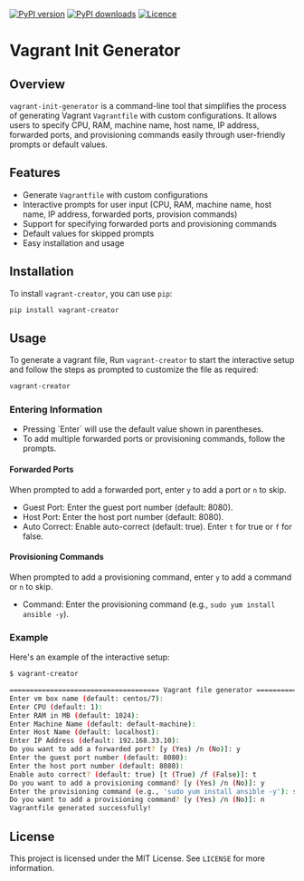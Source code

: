 [![PyPI version](https://img.shields.io/pypi/v/vagrant-creator.svg?logo=pypi&logoColor=FFE873)](https://pypi.org/project/vagrant-creator/)
[![PyPI downloads](https://img.shields.io/pypi/dm/vagrant-creator.svg)](https://pypistats.org/packages/pypistats)
[![Licence](https://img.shields.io/github/license/hugovk/pypistats.svg)](LICENSE.txt)

# Vagrant Init Generator

## Overview

`vagrant-init-generator` is a command-line tool that simplifies the process of generating Vagrant `Vagrantfile` with custom configurations. It allows users to specify CPU, RAM, machine name, host name, IP address, forwarded ports, and provisioning commands easily through user-friendly prompts or default values.

## Features

- Generate `Vagrantfile` with custom configurations
- Interactive prompts for user input (CPU, RAM, machine name, host name, IP address, forwarded ports, provision commands)
- Support for specifying forwarded ports and provisioning commands
- Default values for skipped prompts
- Easy installation and usage

## Installation

To install `vagrant-creator`, you can use `pip`:

```bash
pip install vagrant-creator
```

## Usage

To generate a vagrant file, Run `vagrant-creator` to start the interactive setup and follow the steps as prompted to customize the file as required:

```bash
vagrant-creator
```

### Entering Information

- Pressing \`Enter\` will use the default value shown in parentheses.
- To add multiple forwarded ports or provisioning commands, follow the prompts.

#### Forwarded Ports

When prompted to add a forwarded port, enter `y` to add a port or `n` to skip.

- Guest Port: Enter the guest port number (default: 8080).
- Host Port: Enter the host port number (default: 8080).
- Auto Correct: Enable auto-correct (default: true). Enter `t` for true or `f` for false.

#### Provisioning Commands

When prompted to add a provisioning command, enter `y` to add a command or `n` to skip.

- Command: Enter the provisioning command (e.g., `sudo yum install ansible -y`).

### Example

Here's an example of the interactive setup:

```bash
$ vagrant-creator

===================================== Vagrant file generator =====================================
Enter vm box name (default: centos/7):
Enter CPU (default: 1):
Enter RAM in MB (default: 1024):
Enter Machine Name (default: default-machine):
Enter Host Name (default: localhost):
Enter IP Address (default: 192.168.33.10):
Do you want to add a forwarded port? [y (Yes) /n (No)]: y
Enter the guest port number (default: 8080):
Enter the host port number (default: 8080):
Enable auto correct? (default: true) [t (True) /f (False)]: t
Do you want to add a provisioning command? [y (Yes) /n (No)]: y
Enter the provisioning command (e.g., 'sudo yum install ansible -y'): sudo apt-get install ansible -y
Do you want to add a provisioning command? [y (Yes) /n (No)]: n
Vagrantfile generated successfully!
```

## License

This project is licensed under the MIT License. See `LICENSE` for more information.
